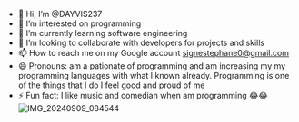 - 👋 Hi, I’m @DAYVIS237
- 👀 I’m interested on programming 
- 🌱 I’m currently learning software engineering 
- 💞️ I’m looking to collaborate with developers for projects and skills 
- 📫 How to reach me on my Google account signestephane0@gmail.com 
- 😄 Pronouns: am a pationate of programming and am increasing my my programming languages with what I known already. Programming is one of the things that I do I feel good and proud of me
- ⚡ Fun fact: I like music and comedian when am programming 😂😂![IMG_20240909_084544](https://github.com/user-attachments/assets/1ac0daa4-edeb-4cdc-b0e1-1ffbd972be88)


<!---
DAYVIS237/DAYVIS237 is a ✨ special ✨ repository because its `README.md` (this file) appears on your GitHub profile.
You can click the Preview link to take a look at your changes.
--->
